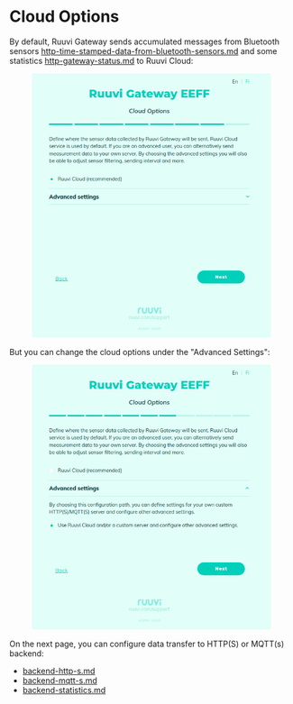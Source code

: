 # Cloud Options

By default, Ruuvi Gateway sends accumulated messages from Bluetooth sensors [http-time-stamped-data-from-bluetooth-sensors.md](../../../data-formats/http-time-stamped-data-from-bluetooth-sensors.md "mention") and some statistics [http-gateway-status.md](../../../data-formats/http-gateway-status.md "mention") to Ruuvi Cloud:

<figure><img src="../../../.gitbook/assets/Screenshot from 2023-12-13 08-55-28.png" alt=""><figcaption></figcaption></figure>

But you can change the cloud options under the "Advanced Settings":

<figure><img src="../../../.gitbook/assets/Screenshot from 2023-12-13 08-56-22.png" alt=""><figcaption></figcaption></figure>

On the next page, you can configure data transfer to HTTP(S) or MQTT(s) backend:

* [backend-http-s.md](backend-http-s.md "mention")
* [backend-mqtt-s.md](backend-mqtt-s.md "mention")
* [backend-statistics.md](backend-statistics.md "mention")
